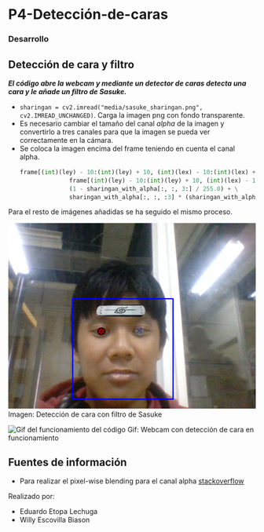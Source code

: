 # P4-Detección-de-caras

###  Desarrollo

## Detección de cara y filtro

***El código abre la webcam y mediante un detector de caras detecta una cara y le añade un filtro de Sasuke.***

- `sharingan = cv2.imread("media/sasuke_sharingan.png", cv2.IMREAD_UNCHANGED)`. Carga la imagen png con fondo transparente.
- Es necesario cambiar el tamaño del canal *alpha* de la imagen y convertirlo a tres canales para que la imagen se pueda ver correctamente en la cámara.
- Se coloca la imagen encima del frame teniendo en cuenta el canal alpha.
  ```py
  frame[(int)(ley) - 10:(int)(ley) + 10, (int)(lex) - 10:(int)(lex) + 10] = \
                frame[(int)(ley) - 10:(int)(ley) + 10, (int)(lex) - 10:(int)(lex) + 10] * \
                (1 - sharingan_with_alpha[:, :, 3:] / 255.0) + \
                sharingan_with_alpha[:, :, :3] * (sharingan_with_alpha[:, :, 3:] / 255.0)
  ```
Para el resto de imágenes añadidas se ha seguido el mismo proceso.

![Detección de cara con filtro de Sasuke](media/captura_webcam.png "filtro sasuke")
Imagen: Detección de cara con filtro de Sasuke

![Gif del funcionamiento del código](media/vid_filtro.gif "filtro gif")
Gif: Webcam con detección de cara en funcionamiento


## Fuentes de información

- Para realizar el pixel-wise blending para el canal alpha [stackoverflow](https://stackoverflow.com/questions/66339930/when-pasting-an-image-on-another-image-how-to-keep-the-foreground-image-transpa)

Realizado por:
- Eduardo Etopa Lechuga
- Willy Escovilla Biason


